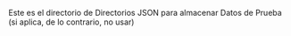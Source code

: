 Este es el directorio de Directorios JSON para almacenar Datos de Prueba (si aplica, de lo contrario, no usar)